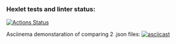 ### Hexlet tests and linter status:
[![Actions Status](https://github.com/Unbeliev4ble/python-project-50/actions/workflows/hexlet-check.yml/badge.svg)](https://github.com/Unbeliev4ble/python-project-50/actions)

Asciinema demonstaration of comparing 2 .json files:
[![asciicast](https://asciinema.org/a/d2ltyMMZVjHWAvyvNdsdU3Rnv.svg)](https://asciinema.org/a/d2ltyMMZVjHWAvyvNdsdU3Rnv)